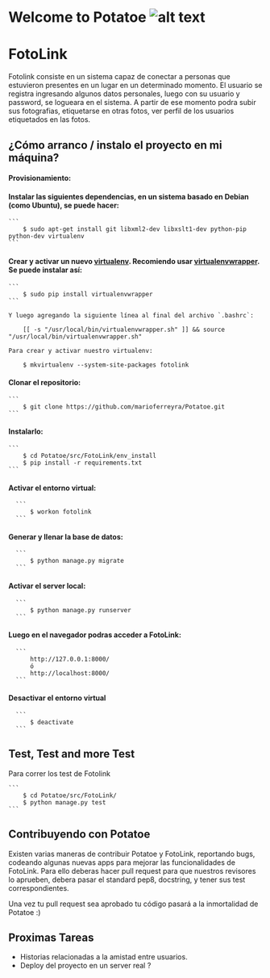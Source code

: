 # Welcome to Potatoe ![alt text](https://en.gravatar.com/userimage/97652074/bb1065c2d4711c097727f2920112fae7.jpg "Potatoe")

FotoLink
========
Fotolink consiste en un sistema capaz de conectar a personas que estuvieron presentes en un lugar en un determinado momento.
El usuario se registra ingresando algunos datos personales, luego con su usuario y password, se logueara en el sistema.
A partir de ese momento podra subir sus fotografias, etiquetarse en otras fotos, ver perfil de los usuarios etiquetados en las fotos.


## ¿Cómo arranco / instalo el proyecto en mi máquina?


#### Provisionamiento:

#### Instalar las siguientes dependencias, en un sistema basado en Debian (como Ubuntu), se puede hacer:

    ```
        $ sudo apt-get install git libxml2-dev libxslt1-dev python-pip python-dev virtualenv
    ```

#### Crear y activar un nuevo [virtualenv](https://virtualenv.pypa.io/en/stable/). Recomiendo usar [virtualenvwrapper](https://virtualenvwrapper.readthedocs.io/en/latest/). Se puede instalar así:
    ```
        $ sudo pip install virtualenvwrapper
    ```

    Y luego agregando la siguiente línea al final del archivo `.bashrc`:

        [[ -s "/usr/local/bin/virtualenvwrapper.sh" ]] && source "/usr/local/bin/virtualenvwrapper.sh"

    Para crear y activar nuestro virtualenv:

        $ mkvirtualenv --system-site-packages fotolink

#### Clonar el repositorio:

    ```
        $ git clone https://github.com/marioferreyra/Potatoe.git
    ```

#### Instalarlo:

    ```
        $ cd Potatoe/src/FotoLink/env_install
        $ pip install -r requirements.txt
    ```

#### Activar el entorno virtual:

      ```
          $ workon fotolink
      ```

#### Generar y llenar la base de datos:

      ```
          $ python manage.py migrate
      ```


#### Activar el server local:

      ```
          $ python manage.py runserver
      ```

#### Luego en el navegador podras acceder a FotoLink:

      ```
          http://127.0.0.1:8000/
          ó
          http://localhost:8000/
      ```

#### Desactivar el entorno virtual

      ```
          $ deactivate
      ```

## Test, Test and more Test
Para correr los test de Fotolink

    ```
        $ cd Potatoe/src/FotoLink/
        $ python manage.py test
    ```

## Contribuyendo con Potatoe

Existen varias maneras de contribuir Potatoe y FotoLink, reportando bugs, codeando 
algunas nuevas apps para mejorar las funcionalidades de FotoLink. Para ello deberas
hacer pull request para que nuestros revisores lo aprueben, debera pasar el standard
pep8, docstring, y tener sus test correspondientes.

Una vez tu pull request sea aprobado tu código pasará a la inmortalidad de
Potatoe :)

## Proximas Tareas
* Historias relacionadas a la amistad entre usuarios.
* Deploy del proyecto en un server real ?
